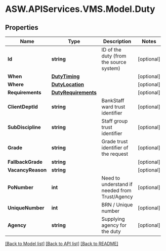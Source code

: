 
# ASW.APIServices.VMS.Model.Duty

## Properties

Name | Type | Description | Notes
------------ | ------------- | ------------- | -------------
**Id** | **string** | ID of the duty (from the source system) | [optional] 
**When** | [**DutyTiming**](DutyTiming.md) |  | [optional] 
**Where** | [**DutyLocation**](DutyLocation.md) |  | [optional] 
**Requirements** | [**DutyRequirements**](DutyRequirements.md) |  | [optional] 
**ClientDeptId** | **string** | BankStaff ward trust identifier | [optional] 
**SubDiscipline** | **string** | Staff group trust identifier | [optional] 
**Grade** | **string** | Grade trust identifier of the request | [optional] 
**FallbackGrade** | **string** |  | [optional] 
**VacancyReason** | **string** |  | [optional] 
**PoNumber** | **int** | Need to understand if needed from Trust/Agency | [optional] 
**UniqueNumber** | **int** | BRN / Unique number | [optional] 
**Agency** | **string** | Supplying agency for the duty | [optional] 

[[Back to Model list]](../README.md#documentation-for-models)
[[Back to API list]](../README.md#documentation-for-api-endpoints)
[[Back to README]](../README.md)

